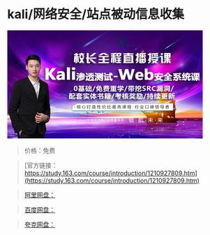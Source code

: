 # kali/网络安全/站点被动信息收集

![img](../../../assets/study163/free/a6b0e2a5e5cb475a9af33580e74992d8.jpg)

> 价格：免费

> [官方链接：https://study.163.com/course/introduction/1210927809.htm](https://study.163.com/course/introduction/1210927809.htm)

> [阿里网盘：]()

> [百度网盘：]()

> [夸克网盘：]()
